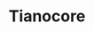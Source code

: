 ---
image: /assets/images/projects/tianocore.png
title: Tianocore
project_url: https://www.tianocore.org/
---